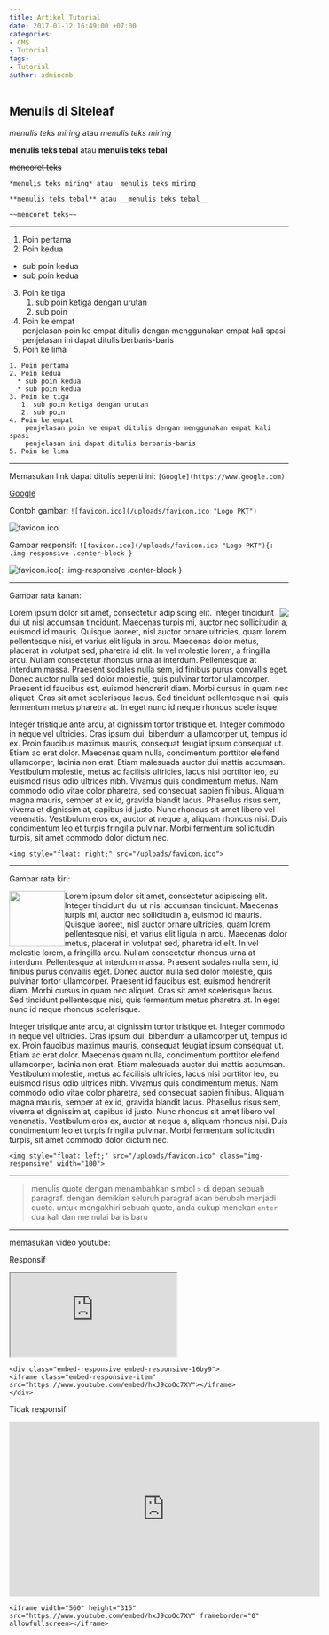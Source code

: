```yaml
---
title: Artikel Tutorial
date: 2017-01-12 16:49:00 +07:00
categories:
- CMS
- Tutorial
tags:
- Tutorial
author: admincmb
---
```


## Menulis di Siteleaf

*menulis teks miring* atau _menulis teks miring_

**menulis teks tebal** atau __menulis teks tebal__

~~mencoret teks~~

```
*menulis teks miring* atau _menulis teks miring_

**menulis teks tebal** atau __menulis teks tebal__

~~mencoret teks~~
```

---

1. Poin pertama
2. Poin kedua
  * sub poin kedua
  * sub poin kedua
3. Poin ke tiga
   1. sub poin ketiga dengan urutan
   2. sub poin
4. Poin ke empat    
    penjelasan poin ke empat ditulis dengan menggunakan empat kali spasi  
    penjelasan ini dapat ditulis berbaris-baris
5. Poin ke lima

```
1. Poin pertama
2. Poin kedua
  * sub poin kedua
  * sub poin kedua
3. Poin ke tiga
   1. sub poin ketiga dengan urutan
   2. sub poin
4. Poin ke empat    
    penjelasan poin ke empat ditulis dengan menggunakan empat kali spasi  
    penjelasan ini dapat ditulis berbaris-baris
5. Poin ke lima
```

---

Memasukan link dapat ditulis seperti ini: `[Google](https://www.google.com)`

[Google](https://www.google.com)

Contoh gambar: `![favicon.ico](/uploads/favicon.ico "Logo PKT")`

![favicon.ico](/uploads/favicon.ico "Logo PKT")

Gambar responsif: `![favicon.ico](/uploads/favicon.ico "Logo PKT"){: .img-responsive .center-block }`

![favicon.ico](/uploads/favicon.ico "Logo PKT"){: .img-responsive .center-block }

---

Gambar rata kanan:

<img style="float: right;" src="/uploads/favicon.ico">
Lorem ipsum dolor sit amet, consectetur adipiscing elit. Integer tincidunt dui ut nisl accumsan tincidunt. Maecenas turpis mi, auctor nec sollicitudin a, euismod id mauris. Quisque laoreet, nisl auctor ornare ultricies, quam lorem pellentesque nisi, et varius elit ligula in arcu. Maecenas dolor metus, placerat in volutpat sed, pharetra id elit. In vel molestie lorem, a fringilla arcu. Nullam consectetur rhoncus urna at interdum. Pellentesque at interdum massa. Praesent sodales nulla sem, id finibus purus convallis eget. Donec auctor nulla sed dolor molestie, quis pulvinar tortor ullamcorper. Praesent id faucibus est, euismod hendrerit diam. Morbi cursus in quam nec aliquet. Cras sit amet scelerisque lacus. Sed tincidunt pellentesque nisi, quis fermentum metus pharetra at. In eget nunc id neque rhoncus scelerisque.

Integer tristique ante arcu, at dignissim tortor tristique et. Integer commodo in neque vel ultricies. Cras ipsum dui, bibendum a ullamcorper ut, tempus id ex. Proin faucibus maximus mauris, consequat feugiat ipsum consequat ut. Etiam ac erat dolor. Maecenas quam nulla, condimentum porttitor eleifend ullamcorper, lacinia non erat. Etiam malesuada auctor dui mattis accumsan. Vestibulum molestie, metus ac facilisis ultricies, lacus nisi porttitor leo, eu euismod risus odio ultrices nibh. Vivamus quis condimentum metus. Nam commodo odio vitae dolor pharetra, sed consequat sapien finibus. Aliquam magna mauris, semper at ex id, gravida blandit lacus. Phasellus risus sem, viverra et dignissim at, dapibus id justo. Nunc rhoncus sit amet libero vel venenatis. Vestibulum eros ex, auctor at neque a, aliquam rhoncus nisi. Duis condimentum leo et turpis fringilla pulvinar. Morbi fermentum sollicitudin turpis, sit amet commodo dolor dictum nec.

`<img style="float: right;" src="/uploads/favicon.ico">`

---

Gambar rata kiri:

<img style="float: left;" src="/uploads/favicon.ico" class="img-responsive" width="100">
Lorem ipsum dolor sit amet, consectetur adipiscing elit. Integer tincidunt dui ut nisl accumsan tincidunt. Maecenas turpis mi, auctor nec sollicitudin a, euismod id mauris. Quisque laoreet, nisl auctor ornare ultricies, quam lorem pellentesque nisi, et varius elit ligula in arcu. Maecenas dolor metus, placerat in volutpat sed, pharetra id elit. In vel molestie lorem, a fringilla arcu. Nullam consectetur rhoncus urna at interdum. Pellentesque at interdum massa. Praesent sodales nulla sem, id finibus purus convallis eget. Donec auctor nulla sed dolor molestie, quis pulvinar tortor ullamcorper. Praesent id faucibus est, euismod hendrerit diam. Morbi cursus in quam nec aliquet. Cras sit amet scelerisque lacus. Sed tincidunt pellentesque nisi, quis fermentum metus pharetra at. In eget nunc id neque rhoncus scelerisque.

Integer tristique ante arcu, at dignissim tortor tristique et. Integer commodo in neque vel ultricies. Cras ipsum dui, bibendum a ullamcorper ut, tempus id ex. Proin faucibus maximus mauris, consequat feugiat ipsum consequat ut. Etiam ac erat dolor. Maecenas quam nulla, condimentum porttitor eleifend ullamcorper, lacinia non erat. Etiam malesuada auctor dui mattis accumsan. Vestibulum molestie, metus ac facilisis ultricies, lacus nisi porttitor leo, eu euismod risus odio ultrices nibh. Vivamus quis condimentum metus. Nam commodo odio vitae dolor pharetra, sed consequat sapien finibus. Aliquam magna mauris, semper at ex id, gravida blandit lacus. Phasellus risus sem, viverra et dignissim at, dapibus id justo. Nunc rhoncus sit amet libero vel venenatis. Vestibulum eros ex, auctor at neque a, aliquam rhoncus nisi. Duis condimentum leo et turpis fringilla pulvinar. Morbi fermentum sollicitudin turpis, sit amet commodo dolor dictum nec.

`<img style="float: left;" src="/uploads/favicon.ico" class="img-responsive" width="100">`

---

> menulis quote dengan menambahkan simbol `>` di depan sebuah paragraf. dengan demikian seluruh paragraf akan berubah menjadi quote. untuk mengakhiri sebuah quote, anda cukup menekan `enter` dua kali dan memulai baris baru

---

memasukan video youtube:

Responsif
<div class="embed-responsive embed-responsive-16by9">
<iframe class="embed-responsive-item" src="https://www.youtube.com/embed/hxJ9coOc7XY"></iframe>
</div>

```
<div class="embed-responsive embed-responsive-16by9">
<iframe class="embed-responsive-item" src="https://www.youtube.com/embed/hxJ9coOc7XY"></iframe>
</div>
```

Tidak responsif
<iframe width="560" height="315" src="https://www.youtube.com/embed/hxJ9coOc7XY" frameborder="0" allowfullscreen></iframe>

```
<iframe width="560" height="315" src="https://www.youtube.com/embed/hxJ9coOc7XY" frameborder="0" allowfullscreen></iframe>
```
